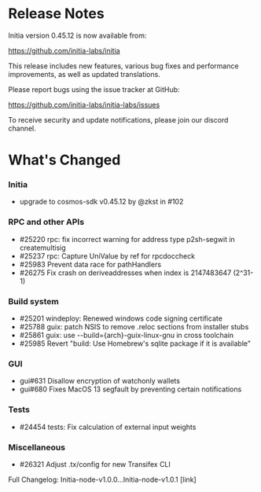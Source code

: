 Release Notes
==================

Initia version 0.45.12 is now available from:

  <https://github.com/initia-labs/initia>

This release includes new features, various bug fixes and performance
improvements, as well as updated translations.

Please report bugs using the issue tracker at GitHub:

  <https://github.com/initia-labs/initia-labs/issues>

To receive security and update notifications, please join our discord channel. 


What's Changed 
==============
### Initia
- upgrade to cosmos-sdk v0.45.12 by @zkst in #102

### RPC and other APIs

- #25220 rpc: fix incorrect warning for address type p2sh-segwit in createmultisig
- #25237 rpc: Capture UniValue by ref for rpcdoccheck
- #25983 Prevent data race for pathHandlers
- #26275 Fix crash on deriveaddresses when index is 2147483647 (2^31-1)

### Build system

- #25201 windeploy: Renewed windows code signing certificate
- #25788 guix: patch NSIS to remove .reloc sections from installer stubs
- #25861 guix: use --build={arch}-guix-linux-gnu in cross toolchain
- #25985 Revert "build: Use Homebrew's sqlite package if it is available"

### GUI

- gui#631 Disallow encryption of watchonly wallets
- gui#680 Fixes MacOS 13 segfault by preventing certain notifications

### Tests

- #24454 tests: Fix calculation of external input weights

### Miscellaneous

- #26321 Adjust .tx/config for new Transifex CLI

Full Changelog: Initia-node-v1.0.0...Initia-node-v1.0.1 [link]